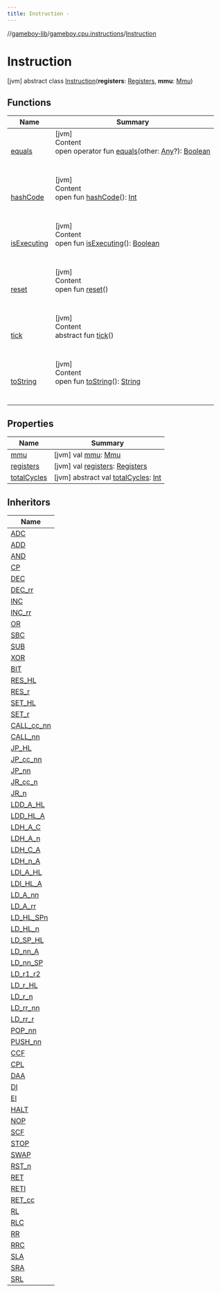 ```yaml
---
title: Instruction -
---
```

//[gameboy-lib](../../index.md)/[gameboy.cpu.instructions](../index.md)/[Instruction](index.md)



# Instruction  
 [jvm] abstract class [Instruction](index.md)(**registers**: [Registers](../../gameboy.cpu/-registers/index.md), **mmu**: [Mmu](../../gameboy.memory/-mmu/index.md))   


## Functions  
  
|  Name|  Summary| 
|---|---|
| <a name="kotlin/Any/equals/#kotlin.Any?/PointingToDeclaration/"></a>[equals](../../gameboy.utils/-log/index.md#%5Bkotlin%2FAny%2Fequals%2F%23kotlin.Any%3F%2FPointingToDeclaration%2F%5D%2FFunctions%2F456262920)| <a name="kotlin/Any/equals/#kotlin.Any?/PointingToDeclaration/"></a>[jvm]  <br>Content  <br>open operator fun [equals](../../gameboy.utils/-log/index.md#%5Bkotlin%2FAny%2Fequals%2F%23kotlin.Any%3F%2FPointingToDeclaration%2F%5D%2FFunctions%2F456262920)(other: [Any](https://kotlinlang.org/api/latest/jvm/stdlib/kotlin/-any/index.html)?): [Boolean](https://kotlinlang.org/api/latest/jvm/stdlib/kotlin/-boolean/index.html)  <br><br><br>
| <a name="kotlin/Any/hashCode/#/PointingToDeclaration/"></a>[hashCode](../../gameboy.utils/-log/index.md#%5Bkotlin%2FAny%2FhashCode%2F%23%2FPointingToDeclaration%2F%5D%2FFunctions%2F456262920)| <a name="kotlin/Any/hashCode/#/PointingToDeclaration/"></a>[jvm]  <br>Content  <br>open fun [hashCode](../../gameboy.utils/-log/index.md#%5Bkotlin%2FAny%2FhashCode%2F%23%2FPointingToDeclaration%2F%5D%2FFunctions%2F456262920)(): [Int](https://kotlinlang.org/api/latest/jvm/stdlib/kotlin/-int/index.html)  <br><br><br>
| <a name="gameboy.cpu.instructions/Instruction/isExecuting/#/PointingToDeclaration/"></a>[isExecuting](is-executing.md)| <a name="gameboy.cpu.instructions/Instruction/isExecuting/#/PointingToDeclaration/"></a>[jvm]  <br>Content  <br>open fun [isExecuting](is-executing.md)(): [Boolean](https://kotlinlang.org/api/latest/jvm/stdlib/kotlin/-boolean/index.html)  <br><br><br>
| <a name="gameboy.cpu.instructions/Instruction/reset/#/PointingToDeclaration/"></a>[reset](reset.md)| <a name="gameboy.cpu.instructions/Instruction/reset/#/PointingToDeclaration/"></a>[jvm]  <br>Content  <br>open fun [reset](reset.md)()  <br><br><br>
| <a name="gameboy.cpu.instructions/Instruction/tick/#/PointingToDeclaration/"></a>[tick](tick.md)| <a name="gameboy.cpu.instructions/Instruction/tick/#/PointingToDeclaration/"></a>[jvm]  <br>Content  <br>abstract fun [tick](tick.md)()  <br><br><br>
| <a name="kotlin/Any/toString/#/PointingToDeclaration/"></a>[toString](../../gameboy.utils/-log/index.md#%5Bkotlin%2FAny%2FtoString%2F%23%2FPointingToDeclaration%2F%5D%2FFunctions%2F456262920)| <a name="kotlin/Any/toString/#/PointingToDeclaration/"></a>[jvm]  <br>Content  <br>open fun [toString](../../gameboy.utils/-log/index.md#%5Bkotlin%2FAny%2FtoString%2F%23%2FPointingToDeclaration%2F%5D%2FFunctions%2F456262920)(): [String](https://kotlinlang.org/api/latest/jvm/stdlib/kotlin/-string/index.html)  <br><br><br>


## Properties  
  
|  Name|  Summary| 
|---|---|
| <a name="gameboy.cpu.instructions/Instruction/mmu/#/PointingToDeclaration/"></a>[mmu](mmu.md)| <a name="gameboy.cpu.instructions/Instruction/mmu/#/PointingToDeclaration/"></a> [jvm] val [mmu](mmu.md): [Mmu](../../gameboy.memory/-mmu/index.md)   <br>
| <a name="gameboy.cpu.instructions/Instruction/registers/#/PointingToDeclaration/"></a>[registers](registers.md)| <a name="gameboy.cpu.instructions/Instruction/registers/#/PointingToDeclaration/"></a> [jvm] val [registers](registers.md): [Registers](../../gameboy.cpu/-registers/index.md)   <br>
| <a name="gameboy.cpu.instructions/Instruction/totalCycles/#/PointingToDeclaration/"></a>[totalCycles](total-cycles.md)| <a name="gameboy.cpu.instructions/Instruction/totalCycles/#/PointingToDeclaration/"></a> [jvm] abstract val [totalCycles](total-cycles.md): [Int](https://kotlinlang.org/api/latest/jvm/stdlib/kotlin/-int/index.html)   <br>


## Inheritors  
  
|  Name| 
|---|
| <a name="gameboy.cpu.instructions.alu/ADC///PointingToDeclaration/"></a>[ADC](../../gameboy.cpu.instructions.alu/-a-d-c/index.md)
| <a name="gameboy.cpu.instructions.alu/ADD///PointingToDeclaration/"></a>[ADD](../../gameboy.cpu.instructions.alu/-a-d-d/index.md)
| <a name="gameboy.cpu.instructions.alu/AND///PointingToDeclaration/"></a>[AND](../../gameboy.cpu.instructions.alu/-a-n-d/index.md)
| <a name="gameboy.cpu.instructions.alu/CP///PointingToDeclaration/"></a>[CP](../../gameboy.cpu.instructions.alu/-c-p/index.md)
| <a name="gameboy.cpu.instructions.alu/DEC///PointingToDeclaration/"></a>[DEC](../../gameboy.cpu.instructions.alu/-d-e-c/index.md)
| <a name="gameboy.cpu.instructions.alu/DEC_rr///PointingToDeclaration/"></a>[DEC_rr](../../gameboy.cpu.instructions.alu/-d-e-c_rr/index.md)
| <a name="gameboy.cpu.instructions.alu/INC///PointingToDeclaration/"></a>[INC](../../gameboy.cpu.instructions.alu/-i-n-c/index.md)
| <a name="gameboy.cpu.instructions.alu/INC_rr///PointingToDeclaration/"></a>[INC_rr](../../gameboy.cpu.instructions.alu/-i-n-c_rr/index.md)
| <a name="gameboy.cpu.instructions.alu/OR///PointingToDeclaration/"></a>[OR](../../gameboy.cpu.instructions.alu/-o-r/index.md)
| <a name="gameboy.cpu.instructions.alu/SBC///PointingToDeclaration/"></a>[SBC](../../gameboy.cpu.instructions.alu/-s-b-c/index.md)
| <a name="gameboy.cpu.instructions.alu/SUB///PointingToDeclaration/"></a>[SUB](../../gameboy.cpu.instructions.alu/-s-u-b/index.md)
| <a name="gameboy.cpu.instructions.alu/XOR///PointingToDeclaration/"></a>[XOR](../../gameboy.cpu.instructions.alu/-x-o-r/index.md)
| <a name="gameboy.cpu.instructions.bit/BIT///PointingToDeclaration/"></a>[BIT](../../gameboy.cpu.instructions.bit/-b-i-t/index.md)
| <a name="gameboy.cpu.instructions.bit/RES_HL///PointingToDeclaration/"></a>[RES_HL](../../gameboy.cpu.instructions.bit/-r-e-s_-h-l/index.md)
| <a name="gameboy.cpu.instructions.bit/RES_r///PointingToDeclaration/"></a>[RES_r](../../gameboy.cpu.instructions.bit/-r-e-s_r/index.md)
| <a name="gameboy.cpu.instructions.bit/SET_HL///PointingToDeclaration/"></a>[SET_HL](../../gameboy.cpu.instructions.bit/-s-e-t_-h-l/index.md)
| <a name="gameboy.cpu.instructions.bit/SET_r///PointingToDeclaration/"></a>[SET_r](../../gameboy.cpu.instructions.bit/-s-e-t_r/index.md)
| <a name="gameboy.cpu.instructions.calls/CALL_cc_nn///PointingToDeclaration/"></a>[CALL_cc_nn](../../gameboy.cpu.instructions.calls/-c-a-l-l_cc_nn/index.md)
| <a name="gameboy.cpu.instructions.calls/CALL_nn///PointingToDeclaration/"></a>[CALL_nn](../../gameboy.cpu.instructions.calls/-c-a-l-l_nn/index.md)
| <a name="gameboy.cpu.instructions.jumps/JP_HL///PointingToDeclaration/"></a>[JP_HL](../../gameboy.cpu.instructions.jumps/-j-p_-h-l/index.md)
| <a name="gameboy.cpu.instructions.jumps/JP_cc_nn///PointingToDeclaration/"></a>[JP_cc_nn](../../gameboy.cpu.instructions.jumps/-j-p_cc_nn/index.md)
| <a name="gameboy.cpu.instructions.jumps/JP_nn///PointingToDeclaration/"></a>[JP_nn](../../gameboy.cpu.instructions.jumps/-j-p_nn/index.md)
| <a name="gameboy.cpu.instructions.jumps/JR_cc_n///PointingToDeclaration/"></a>[JR_cc_n](../../gameboy.cpu.instructions.jumps/-j-r_cc_n/index.md)
| <a name="gameboy.cpu.instructions.jumps/JR_n///PointingToDeclaration/"></a>[JR_n](../../gameboy.cpu.instructions.jumps/-j-r_n/index.md)
| <a name="gameboy.cpu.instructions.loads/LDD_A_HL///PointingToDeclaration/"></a>[LDD_A_HL](../../gameboy.cpu.instructions.loads/-l-d-d_-a_-h-l/index.md)
| <a name="gameboy.cpu.instructions.loads/LDD_HL_A///PointingToDeclaration/"></a>[LDD_HL_A](../../gameboy.cpu.instructions.loads/-l-d-d_-h-l_-a/index.md)
| <a name="gameboy.cpu.instructions.loads/LDH_A_C///PointingToDeclaration/"></a>[LDH_A_C](../../gameboy.cpu.instructions.loads/-l-d-h_-a_-c/index.md)
| <a name="gameboy.cpu.instructions.loads/LDH_A_n///PointingToDeclaration/"></a>[LDH_A_n](../../gameboy.cpu.instructions.loads/-l-d-h_-a_n/index.md)
| <a name="gameboy.cpu.instructions.loads/LDH_C_A///PointingToDeclaration/"></a>[LDH_C_A](../../gameboy.cpu.instructions.loads/-l-d-h_-c_-a/index.md)
| <a name="gameboy.cpu.instructions.loads/LDH_n_A///PointingToDeclaration/"></a>[LDH_n_A](../../gameboy.cpu.instructions.loads/-l-d-h_n_-a/index.md)
| <a name="gameboy.cpu.instructions.loads/LDI_A_HL///PointingToDeclaration/"></a>[LDI_A_HL](../../gameboy.cpu.instructions.loads/-l-d-i_-a_-h-l/index.md)
| <a name="gameboy.cpu.instructions.loads/LDI_HL_A///PointingToDeclaration/"></a>[LDI_HL_A](../../gameboy.cpu.instructions.loads/-l-d-i_-h-l_-a/index.md)
| <a name="gameboy.cpu.instructions.loads/LD_A_nn///PointingToDeclaration/"></a>[LD_A_nn](../../gameboy.cpu.instructions.loads/-l-d_-a_nn/index.md)
| <a name="gameboy.cpu.instructions.loads/LD_A_rr///PointingToDeclaration/"></a>[LD_A_rr](../../gameboy.cpu.instructions.loads/-l-d_-a_rr/index.md)
| <a name="gameboy.cpu.instructions.loads/LD_HL_SPn///PointingToDeclaration/"></a>[LD_HL_SPn](../../gameboy.cpu.instructions.loads/-l-d_-h-l_-s-pn/index.md)
| <a name="gameboy.cpu.instructions.loads/LD_HL_n///PointingToDeclaration/"></a>[LD_HL_n](../../gameboy.cpu.instructions.loads/-l-d_-h-l_n/index.md)
| <a name="gameboy.cpu.instructions.loads/LD_SP_HL///PointingToDeclaration/"></a>[LD_SP_HL](../../gameboy.cpu.instructions.loads/-l-d_-s-p_-h-l/index.md)
| <a name="gameboy.cpu.instructions.loads/LD_nn_A///PointingToDeclaration/"></a>[LD_nn_A](../../gameboy.cpu.instructions.loads/-l-d_nn_-a/index.md)
| <a name="gameboy.cpu.instructions.loads/LD_nn_SP///PointingToDeclaration/"></a>[LD_nn_SP](../../gameboy.cpu.instructions.loads/-l-d_nn_-s-p/index.md)
| <a name="gameboy.cpu.instructions.loads/LD_r1_r2///PointingToDeclaration/"></a>[LD_r1_r2](../../gameboy.cpu.instructions.loads/-l-d_r1_r2/index.md)
| <a name="gameboy.cpu.instructions.loads/LD_r_HL///PointingToDeclaration/"></a>[LD_r_HL](../../gameboy.cpu.instructions.loads/-l-d_r_-h-l/index.md)
| <a name="gameboy.cpu.instructions.loads/LD_r_n///PointingToDeclaration/"></a>[LD_r_n](../../gameboy.cpu.instructions.loads/-l-d_r_n/index.md)
| <a name="gameboy.cpu.instructions.loads/LD_rr_nn///PointingToDeclaration/"></a>[LD_rr_nn](../../gameboy.cpu.instructions.loads/-l-d_rr_nn/index.md)
| <a name="gameboy.cpu.instructions.loads/LD_rr_r///PointingToDeclaration/"></a>[LD_rr_r](../../gameboy.cpu.instructions.loads/-l-d_rr_r/index.md)
| <a name="gameboy.cpu.instructions.loads/POP_nn///PointingToDeclaration/"></a>[POP_nn](../../gameboy.cpu.instructions.loads/-p-o-p_nn/index.md)
| <a name="gameboy.cpu.instructions.loads/PUSH_nn///PointingToDeclaration/"></a>[PUSH_nn](../../gameboy.cpu.instructions.loads/-p-u-s-h_nn/index.md)
| <a name="gameboy.cpu.instructions.miscellaneous/CCF///PointingToDeclaration/"></a>[CCF](../../gameboy.cpu.instructions.miscellaneous/-c-c-f/index.md)
| <a name="gameboy.cpu.instructions.miscellaneous/CPL///PointingToDeclaration/"></a>[CPL](../../gameboy.cpu.instructions.miscellaneous/-c-p-l/index.md)
| <a name="gameboy.cpu.instructions.miscellaneous/DAA///PointingToDeclaration/"></a>[DAA](../../gameboy.cpu.instructions.miscellaneous/-d-a-a/index.md)
| <a name="gameboy.cpu.instructions.miscellaneous/DI///PointingToDeclaration/"></a>[DI](../../gameboy.cpu.instructions.miscellaneous/-d-i/index.md)
| <a name="gameboy.cpu.instructions.miscellaneous/EI///PointingToDeclaration/"></a>[EI](../../gameboy.cpu.instructions.miscellaneous/-e-i/index.md)
| <a name="gameboy.cpu.instructions.miscellaneous/HALT///PointingToDeclaration/"></a>[HALT](../../gameboy.cpu.instructions.miscellaneous/-h-a-l-t/index.md)
| <a name="gameboy.cpu.instructions.miscellaneous/NOP///PointingToDeclaration/"></a>[NOP](../../gameboy.cpu.instructions.miscellaneous/-n-o-p/index.md)
| <a name="gameboy.cpu.instructions.miscellaneous/SCF///PointingToDeclaration/"></a>[SCF](../../gameboy.cpu.instructions.miscellaneous/-s-c-f/index.md)
| <a name="gameboy.cpu.instructions.miscellaneous/STOP///PointingToDeclaration/"></a>[STOP](../../gameboy.cpu.instructions.miscellaneous/-s-t-o-p/index.md)
| <a name="gameboy.cpu.instructions.miscellaneous/SWAP///PointingToDeclaration/"></a>[SWAP](../../gameboy.cpu.instructions.miscellaneous/-s-w-a-p/index.md)
| <a name="gameboy.cpu.instructions.restarts/RST_n///PointingToDeclaration/"></a>[RST_n](../../gameboy.cpu.instructions.restarts/-r-s-t_n/index.md)
| <a name="gameboy.cpu.instructions.returns/RET///PointingToDeclaration/"></a>[RET](../../gameboy.cpu.instructions.returns/-r-e-t/index.md)
| <a name="gameboy.cpu.instructions.returns/RETI///PointingToDeclaration/"></a>[RETI](../../gameboy.cpu.instructions.returns/-r-e-t-i/index.md)
| <a name="gameboy.cpu.instructions.returns/RET_cc///PointingToDeclaration/"></a>[RET_cc](../../gameboy.cpu.instructions.returns/-r-e-t_cc/index.md)
| <a name="gameboy.cpu.instructions.rotates/RL///PointingToDeclaration/"></a>[RL](../../gameboy.cpu.instructions.rotates/-r-l/index.md)
| <a name="gameboy.cpu.instructions.rotates/RLC///PointingToDeclaration/"></a>[RLC](../../gameboy.cpu.instructions.rotates/-r-l-c/index.md)
| <a name="gameboy.cpu.instructions.rotates/RR///PointingToDeclaration/"></a>[RR](../../gameboy.cpu.instructions.rotates/-r-r/index.md)
| <a name="gameboy.cpu.instructions.rotates/RRC///PointingToDeclaration/"></a>[RRC](../../gameboy.cpu.instructions.rotates/-r-r-c/index.md)
| <a name="gameboy.cpu.instructions.shifts/SLA///PointingToDeclaration/"></a>[SLA](../../gameboy.cpu.instructions.shifts/-s-l-a/index.md)
| <a name="gameboy.cpu.instructions.shifts/SRA///PointingToDeclaration/"></a>[SRA](../../gameboy.cpu.instructions.shifts/-s-r-a/index.md)
| <a name="gameboy.cpu.instructions.shifts/SRL///PointingToDeclaration/"></a>[SRL](../../gameboy.cpu.instructions.shifts/-s-r-l/index.md)

